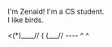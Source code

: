 I'm Zenaid! I'm a CS student.  
I like birds.
<div>
<(*)____//  
 ( (___//  
   ----  
   ^ ^  
</div>
<!---
zejzhu/zejzhu is a ✨ special ✨ repository because its `README.md` (this file) appears on your GitHub profile.
You can click the Preview link to take a look at your changes.
--->
